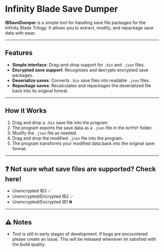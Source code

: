# Infinity Blade Save Dumper

**IBSaveDumper** is a simple tool for handling save file packages for the Infinity Blade Trilogy. It allows you to extract, modify, and repackage save data with ease.

---

## Features
- **Simple interface**: Drag-and-drop support for `.bin` and `.json` files.  
- **Encrypted save support**: Recognizes and decrypts encrypted save packages.  
- **Deserialize saves**: Converts `.bin` save files into readable `.json` files.  
- **Repackage saves**: Recalculates and repackages the deserialized file back into its original format.

---

## How it Works
1. Drag and drop a `.bin` save file into the program.
2. The program exports the save data as a `.json` file in the `OUTPUT` folder.
3. Modify the `.json` file as needed.
4. Drag and drop the modified `.json` file into the program.
5. The program transforms your modified data back into the original save format.

---

## ❓ Not sure what save files are supported? Check here!
- Unencrypted IB3 ✅
- Unencrypted/Encrypted IB2 ✅
- Unencrypted/Encrypted IB1 ❌

---

## ⚠️ Notes
- Tool is still in early stages of development. If bugs are encountered please create an issue. This will be released whenever im satisfied with the build quality.
